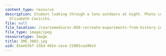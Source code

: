 ```yaml
---
content_type: resource
description: Student looking through a lens outdoors at night. Photo courtesy of Dr.
  Elizabeth Cavicchi.
file: null
file_location: /coursemedia/ec-050-recreate-experiments-from-history-inform-the-future-from-the-past-galileo-january-iap-2010/45ae63bf15bd492ecece21085caa96e3_IMG_3803.jpg
file_type: image/jpeg
resourcetype: Image
title: IMG_3803.jpg
uid: 45ae63bf-15bd-492e-cece-21085caa96e3
---
```

